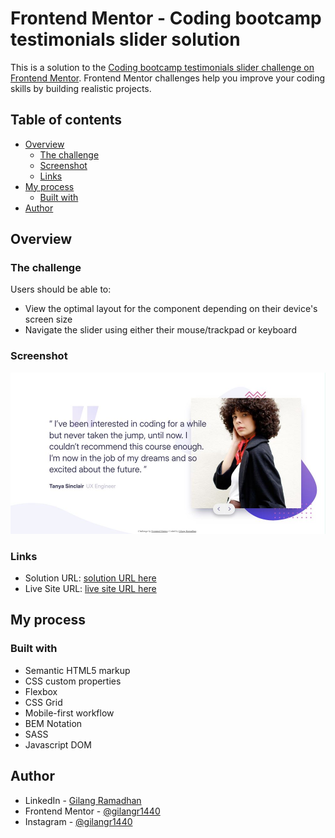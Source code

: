 # Frontend Mentor - Coding bootcamp testimonials slider solution

This is a solution to the [Coding bootcamp testimonials slider challenge on Frontend Mentor](https://www.frontendmentor.io/challenges/coding-bootcamp-testimonials-slider-4FNyLA8JL). Frontend Mentor challenges help you improve your coding skills by building realistic projects.

## Table of contents

- [Overview](#overview)
  - [The challenge](#the-challenge)
  - [Screenshot](#screenshot)
  - [Links](#links)
- [My process](#my-process)
  - [Built with](#built-with)
- [Author](#author)

## Overview

### The challenge

Users should be able to:

- View the optimal layout for the component depending on their device's screen size
- Navigate the slider using either their mouse/trackpad or keyboard

### Screenshot

![](./screenshot.JPG)

### Links

- Solution URL: [solution URL here](https://www.frontendmentor.io/solutions/coding-bootcamp-testimonials-slider-flLP6DUjzn)
- Live Site URL: [live site URL here](https://gilangr1440.github.io/coding-bootcamp-testimonial-slider/)

## My process

### Built with

- Semantic HTML5 markup
- CSS custom properties
- Flexbox
- CSS Grid
- Mobile-first workflow
- BEM Notation
- SASS
- Javascript DOM

## Author

- LinkedIn - [Gilang Ramadhan](https://www.linkedin.com/in/gilangr1440/)
- Frontend Mentor - [@gilangr1440](https://www.frontendmentor.io/profile/gilangr1440)
- Instagram - [@gilangr1440](https://www.instagram.com/gilangr1440)
